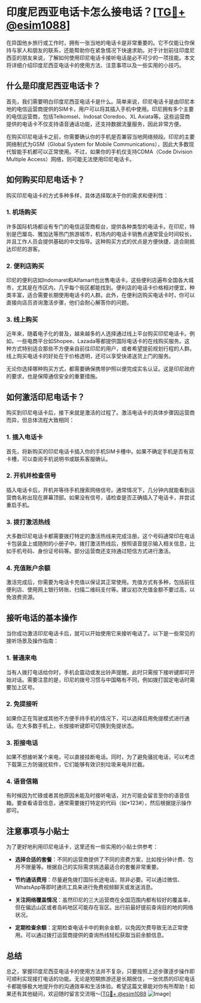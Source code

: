 # 印度尼西亚电话卡怎么接电话？[[TG💪+ @esim1088](https://t.me/s/esim1088)]

在异国他乡旅行或工作时，拥有一张当地的电话卡是非常重要的。它不仅能让你保持与家人和朋友的联系，还能帮助你在紧急情况下快速求助。对于计划前往印度尼西亚的朋友来说，了解如何使用印尼电话卡接听电话是必不可少的一项技能。本文将详细介绍印度尼西亚电话卡的使用方法、注意事项以及一些实用的小技巧。

## 什么是印度尼西亚电话卡？

首先，我们需要明白印度尼西亚电话卡是什么。简单来说，印尼电话卡是由印尼本地的电信运营商提供的SIM卡，用户可以将其插入手机中使用。印尼拥有多个主要的电信运营商，包括Telkomsel、Indosat Ooredoo、XL Axiata等。这些运营商提供的电话卡不仅支持语音通话功能，还支持数据流量服务，因此非常方便。

在购买印尼电话卡之前，你需要确认你的手机是否兼容当地网络频段。印尼的主要网络制式为GSM（Global System for Mobile Communications），因此大多数现代智能手机都可以正常使用。不过，如果你的手机仅支持CDMA（Code Division Multiple Access）网络，则可能无法使用印尼电话卡。

## 如何购买印尼电话卡？

购买印尼电话卡的方式多种多样，具体选择取决于你的需求和便利性：

### 1. **机场购买**
许多国际机场都设有专门的电信运营商柜台，提供各种类型的电话卡。在印尼，特别是巴厘岛、雅加达等热门旅游城市，机场内的电话卡销售点通常营业时间较长，并且工作人员会提供基础的中文指导。这种购买方式的优点是方便快捷，适合刚抵达印尼的游客。

### 2. **便利店购买**
印尼的便利店如Indomaret和Alfamart也出售电话卡。这些便利店遍布全国各大城市，尤其是在市区内，几乎每个街区都能找到。便利店的电话卡价格相对便宜，种类丰富，适合需要长期使用电话卡的人群。此外，在便利店购买电话卡时，你可以直接向店员咨询激活步骤，他们会耐心解答你的问题。

### 3. **线上购买**
近年来，随着电子化的普及，越来越多的人选择通过线上平台购买印尼电话卡。例如，一些电商平台如Shopee、Lazada等都提供国际电话卡的在线购买服务。这种方式特别适合那些不方便亲自前往印尼的用户，或者希望提前规划行程的人群。线上购买电话卡的好处在于价格透明，还可以享受快递送货上门的服务。

无论你选择哪种购买方式，都需要确保携带护照以便完成实名认证。这是印尼政府的要求，也是保障通信安全的重要措施。

## 如何激活印尼电话卡？

购买到印尼电话卡后，接下来就是激活的过程了。激活电话卡的具体步骤因运营商而异，但总体流程大致相同：

### 1. 插入电话卡
首先，将新购买的印尼电话卡插入你的手机SIM卡槽中。如果不确定手机是否有双卡槽，可以查阅手机说明书或联系客服确认。

### 2. 开机并检查信号
插入电话卡后，开机并等待手机搜索网络信号。通常情况下，几分钟内就能看到运营商名称出现在屏幕顶部。如果没有信号，请检查是否正确插入了电话卡，并尝试重启手机。

### 3. 拨打激活热线
大多数印尼电话卡都需要拨打特定的激活热线来完成注册。这个号码通常印在电话卡包装盒上或随附的小册子中。拨打激活热线后，按照语音提示输入相关信息，比如手机号码、身份证号码等。部分运营商还支持通过短信方式进行激活。

### 4. 充值账户余额
激活完成后，你需要为电话卡充值以保证其正常使用。充值方式有多种，包括前往便利店、使用网上银行转账、扫描二维码支付等。建议初次充值金额不要过高，以免浪费资源。

## 接听电话的基本操作

当你成功激活印尼电话卡后，就可以开始使用它来接听电话了。以下是一些常见的接听场景及操作指南：

### 1. **普通来电**
当有人拨打电话给你时，手机会震动或发出铃声提醒。此时只需按下接听键即可开始对话。需要注意的是，印尼的拨号习惯与中国略有不同，例如拨打固定电话时需要加上区号。

### 2. **免提接听**
如果你正在驾驶或其他不方便手持手机的情况下，可以选择启用免提模式进行通话。在大多数手机上，长按接听键即可切换到免提状态。

### 3. **拒接电话**
如果不想接听某个来电，可以直接挂断电话。同时，为了避免骚扰电话，可以考虑下载第三方防骚扰软件，它们能够有效识别垃圾来电并拦截。

### 4. **语音信箱**
有时候因为忙碌或者其他原因未能及时接听电话，对方可能会留言至你的语音信箱。要查看语音信息，通常需要拨打特定的代码（如*123#），然后根据提示操作即可。

## 注意事项与小贴士

为了更好地利用印尼电话卡，这里还有一些实用的小贴士供参考：

- **选择合适的套餐**：不同的运营商提供了不同的资费方案，比如按分钟计费、包月不限量等。根据自己的实际需求挑选最适合的套餐非常重要。
  
- **节约通话费用**：尽量避免拨打国际长途电话，除非必要。可以通过微信、WhatsApp等即时通讯工具来进行免费视频聊天或发送消息。

- **关注网络覆盖情况**：虽然印尼的三大运营商在全国范围内都有较好的覆盖率，但在偏远山区或者岛屿地区可能存在盲区。出行前最好提前查询目的地的网络状况。

- **定期检查余额**：定期检查电话卡中的剩余金额，以免因欠费导致无法正常使用。可以通过拨打运营商提供的查询热线轻松获取当前余额信息。

## 总结

总之，掌握印度尼西亚电话卡的使用方法并不复杂，只要按照上述步骤逐步操作即可顺利实现接打电话的功能。无论是短期旅游还是长期居住，一张优质的印尼电话卡都能够极大地提升你的沟通效率和生活体验。希望这篇文章能对你有所帮助！如果还有其他疑问，欢迎随时留言交流哦～[[TG💪+ @esim1088](https://t.me/s/esim1088) ![Image](https://i.postimg.cc/4NQfJmqS/Snipaste-2025-05-13-00-14-12.png)]